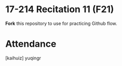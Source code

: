 # 17-214 Recitation 11 (F21)
**Fork** this repository to use for practicing Github flow.

# Attendance
[kaihuiz]
yuqingr